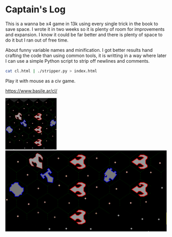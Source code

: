 # Captain's Log

This is a wanna be x4 game in 13k using every single trick in the book to save space. I wrote it in two weeks so it is plenty of room for improvements and expansion.
I know it could be far better and there is plenty of space to do it but I ran out of free time.

About funny variable names and minification. I got better results hand crafting the code than using common tools, it is writting in a way where later I can use a simple Python script
to strip off newlines and comments.

```bash
cat cl.html | ./stripper.py > index.html
```

Play it with mouse as a civ game.

https://www.basile.ar/cl/

![Small Screenshot](cl.png)
![Big screenshot](cl2.png)